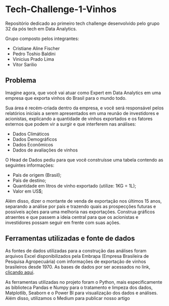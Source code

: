 # Tech-Challenge-1-Vinhos
Repositório dedicado ao primeiro tech challenge desenvolvido pelo grupo 32 da pós tech em Data Analytics.

Grupo composto pelos integrantes:
<ul>
  <li>Cristiane Aline Fischer</li>
  <li>Pedro Toshio Baldini</li>
  <li>Vinicius Prado Lima</li>
  <li>Vitor Sarilio</li>
</ul>

<h2>Problema</h2>

Imagine agora, que você vai atuar como Expert em Data Analytics em uma empresa que exporta vinhos do Brasil para o mundo todo.

Sua área é recém-criada dentro da empresa, e você será responsável pelos relatórios iniciais a serem apresentados em uma reunão de investidores e acionistas, explicando a quantidade de vinhos exportados e os fatores externos que podem vir a surgir e que interferem nas análises:
- Dados Climáticos
- Dados Demográficos
- Dados Econômicos
- Dados de avaliações de vinhos

O Head de Dados pediu para que você construísse uma tabela contendo as seguintes informações:
- País de origem (Brasil);
- País de destino;
- Quantidade em litros de vinho exportado (utilize: 1KG = 1L);
- Valor em US$;

Além disso, dizer o montante de venda de exportação nos últimos 15 anos, separando a análise por país e trazendo quais as prospecções futuras e possíveis ações para uma melhoria nas exportações. Construa gráficos atraentes e que passem a ideia central para que os acionistas e investidores possam seguir em frente com suas ações.

<h2>Ferramentas utilizadas e fonte de dados</h2>

As fontes de dados utilizadas para a construção das análises foram arquivos Excel disponibilizados pela Embrapa (Empresa Brasileira de Pesquisa Agropecuária) com informações de exportação de vinhos brasileiros desde 1970.
As bases de dados por ser acessados no link, [clicando aqui](http://vitibrasil.cnpuv.embrapa.br/index.php?opcao=opt_06).

As ferramentas utilizadas no projeto foram o Python, mais especificamente as biblioteca Pandas e Numpy para o tratamento e limpeza dos dados, Matplotlib, Seaborn e o Power BI para visualização dos dados e análises.
Além disso, utilizamos o Medium para publicar nosso artigo

